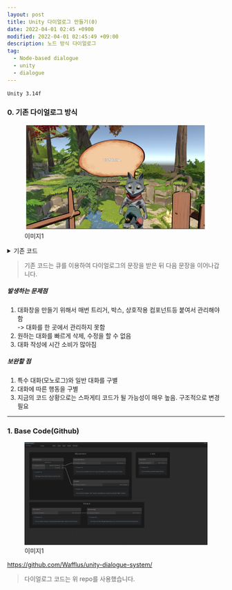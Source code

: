 ```yaml
---
layout: post
title: Unity 다이얼로그 만들기(0)
date: 2022-04-01 02:45 +0900
modified: 2022-04-01 02:45:49 +09:00
description: 노드 방식 다이얼로그
tag:
  - Node-based dialogue
  - unity
  - dialogue
---
```

```
Unity 3.14f
```

### 0. 기존 다이얼로그 방식

<figure>
<img src="/assets/img/NodeBaseDialogue/0/0.png" alt="0">
<figcaption>이미지1</figcaption>
</figure>

<details>
<summary>기존 코드</summary>
{% gist d8a355230d7a0a1699680ded7e629abf %}
</details>

>기존 코드는 큐를 이용하여 다이얼로그의 문장을 받은 뒤 다음 문장을 이어나갑니다.

##### 발생하는 문제점
1. 대화창을 만들기 위해서 매번 트리거, 박스, 상호작용 컴포넌트등 붙여서 관리해야함  
-> 대화를 한 곳에서 관리하지 못함
2. 원하는 대화를 빠르게 삭제, 수정을 할 수 없음
3. 대화 작성에 시간 소비가 많아짐

##### 보완할 점
1. 특수 대화(모노로그)와 일반 대화를 구별
2. 대화에 따른 행동을 구별
3. 지금의 코드 상황으로는 스파게티 코드가 될 가능성이 매우 높음. 구조적으로 변경 필요

***

### 1. Base Code(Github)
<figure>
<img src="/assets/img/NodeBaseDialogue/1/0.png" alt="1">
<figcaption>이미지1</figcaption>
</figure>

<https://github.com/Wafflus/unity-dialogue-system/>

> 다이얼로그 코드는 위 repo를 사용했습니다.